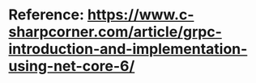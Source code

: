 # Reference: https://www.c-sharpcorner.com/article/grpc-introduction-and-implementation-using-net-core-6/
